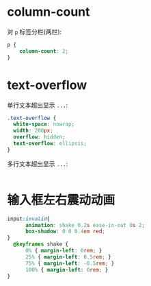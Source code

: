 # column-count

对 `p` 标签分栏(两栏):

```css
p {
	column-count: 2;
}
```

# text-overflow

单行文本超出显示 `...`:

```css
.text-overflow {
  white-space: nowrap; 
  width: 200px; 
  overflow: hidden;
  text-overflow: ellipsis;
}
```

多行文本超出显示 `...`:

```css
```

# 输入框左右震动动画

```css
input:invalid{
      animation: shake 0.2s ease-in-out 0s 2;
      box-shadow: 0 0 0.4em red;
}
  @keyframes shake {
      0% { margin-left: 0rem; }
      25% { margin-left: 0.5rem; }
      75% { margin-left: -0.5rem; }
      100% { margin-left: 0rem; }
}
```

